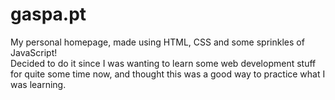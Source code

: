 # gaspa.pt

My personal homepage, made using HTML, CSS and some sprinkles of JavaScript!  
Decided to do it since I was wanting to learn some web development stuff for quite some time now, and thought this was a good way to practice what I was learning.
